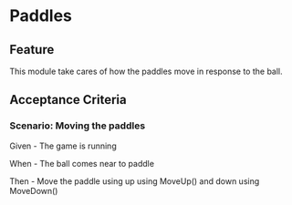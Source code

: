 
# Paddles

## Feature

This module take cares of how the paddles move in response to the ball.

## Acceptance Criteria

### Scenario: Moving the paddles

 Given - The game is running

 When - The ball comes near to paddle

 Then - Move the paddle using up using MoveUp() 
 and down using MoveDown()
